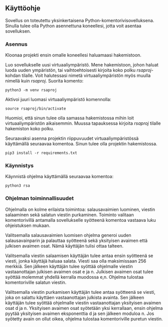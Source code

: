 ## Käyttöohje

Sovellus on toteutettu yksinkertaisena Python-komentorivisovelluksena. Sinulla tulee olla Python asennettuna koneellesi, jotta voit asentaa sovelluksen.

### Asennus

Kloonaa projekti ensin omalle koneellesi haluamaasi hakemistoon.

Luo sovellukselle uusi virtuaaliympäristö. Mene hakemistoon, johon haluat luoda uuden ympäristön, tai vaihtoehtoisesti kirjoita koko polku _rsaproj_-kohdan tilalle. Voit halutessasi nimetä virtuaaliympäristön myös muulla nimellä kuin _rsaproj_. Suorita komento:

    python3 -m venv rsaproj

Aktivoi juuri luomasi virtuaaliympäristö komennolla:

    source rsaproj/bin/activate

Huomioi, että sinun tulee olla samassa hakemistossa mihin loit virtuaaliympäristön aikaisemmin. Muussa tapauksessa kirjoita _rsaproj_ tilalle hakemiston koko polku.

Seuraavaksi asenna projektin riippuvuudet virtuaaliympäristössä käyttämällä seuraavaa komentoa. Sinun tulee olla projektin hakemistossa.

    pip3 install -r requirements.txt

### Käynnistys

Käynnistä ohjelma käyttämällä seuraavaa komentoa:

    python3 rsa

### Ohjelman toiminnallisuudet

Ohjelmalla on kolme erilaista toimintoa: salausavaimien luominen, viestin salaaminen sekä salatun viestin purkaminen. Toiminto valitaan komentorivillä antamalla sovellukselle syötteenä komentoa vastaava luku ohjeistuksen mukaan.

Valitsemalla salausavaimien luomisen ohjelma generoi uuden salausavainparin ja palauttaa syötteenä sekä yksityisen avaimen että julkisen avaimen osat. Nämä käyttäjän tulisi ottaa talteen.

Valitsemalla viestin salaamisen käyttäjän tulee antaa ensin syötteenä se viesti, jonka käyttäjä haluaa salata. Viesti saa olla maksimissaan 256 merkkiä. Sen jälkeen käyttäjän tulee syöttää ohjelmalle viestin vastaanottajan julkisen avaimen osat e ja n. Julkisen avaimen osat tulee syöttää molemmat yhdellä kerralla muodossa e,n. Ohjelma tulostaa komentoriville salatun viestin.

Valitsemalla viestin purkamisen käyttäjän tulee antaa syötteenä se viesti, joka on salattu käyttäen vastaanottajan julkista avainta. Sen jälkeen käyttäjän tulee syöttää ohjelmalle viestin vastaanottajan yksityisen avaimen osat d ja n. Yksityisen avaimen osat syötetään yksi kerrallaan, ensin ohjelma pyytää yksityisen avaimen eksponenttia d ja sen jälkeen moduloa n. Jos syötetty avain on ollut oikea, ohjelma tulostaa komentoriville puretun viestin.